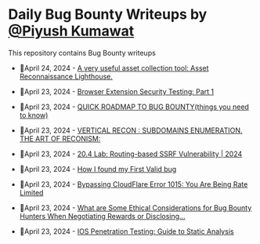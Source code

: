 # Daily Bug Bounty Writeups by [@Piyush Kumawat](https://twitter.com/piyush_supiy) 
This repository contains Bug Bounty writeups

<!-- BLOG-POST-LIST:START -->
 - 💯April 24, 2024 - [A very useful asset collection tool: Asset Reconnaissance Lighthouse.](https://medium.com/@xiaodongsec/a-very-useful-asset-collection-tool-asset-reconnaissance-lighthouse-94204f093c92?source=rss------bug_bounty-5) 

 - 💯April 23, 2024 - [Browser Extension Security Testing: Part 1](https://codewithvamp.medium.com/browser-extension-security-testing-part-1-0178766d2252?source=rss------bug_bounty-5) 

 - 💯April 23, 2024 - [QUICK ROADMAP TO BUG BOUNTY&lpar;things you need to know&rpar;](https://medium.com/@joybhavanadam/quick-roadmap-to-bug-bounty-things-you-need-to-know-0aa1b64b9cdf?source=rss------bug_bounty-5) 

 - 💯April 23, 2024 - [VERTICAL RECON : SUBDOMAINS ENUMERATION. THE ART OF RECONISM:](https://hacktivistattacker.medium.com/vertical-recon-subdomains-enumeration-the-art-of-reconism-66d3be42d5d0?source=rss------bug_bounty-5) 

 - 💯April 23, 2024 - [20.4 Lab: Routing-based SSRF Vulnerability | 2024](https://cyberw1ng.medium.com/20-4-lab-routing-based-ssrf-vulnerability-2024-c34402e8b6dd?source=rss------bug_bounty-5) 

 - 💯April 23, 2024 - [How I found my First Valid bug](https://medium.com/@tanyago/how-i-found-my-first-valid-bug-2a9c87ce7a91?source=rss------bug_bounty-5) 

 - 💯April 23, 2024 - [Bypassing CloudFlare Error 1015: You Are Being Rate Limited](https://medium.com/@mdnafeed3/bypassing-cloudflare-error-1015-you-are-being-rate-limited-f25f4e8f7bb2?source=rss------bug_bounty-5) 

 - 💯April 23, 2024 - [What are Some Ethical Considerations for Bug Bounty Hunters When Negotiating Rewards or Disclosing…](https://medium.com/mynextdeveloper/what-are-some-ethical-considerations-for-bug-bounty-hunters-when-negotiating-rewards-or-disclosing-3008e87a6173?source=rss------bug_bounty-5) 

 - 💯April 23, 2024 - [IOS Penetration Testing: Guide to Static Analysis](https://medium.com/@adityasawant00/ios-penetration-testing-guide-to-static-analysis-4a9dea5d672d?source=rss------bug_bounty-5) 
<!-- BLOG-POST-LIST:END -->
